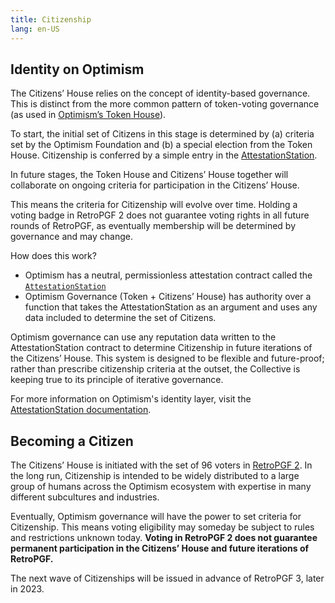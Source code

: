 ```yaml
---
title: Citizenship
lang: en-US
---
```


## Identity on Optimism

The Citizens’ House relies on the concept of identity-based governance. 
This is distinct from the more common pattern of token-voting governance (as used in [Optimism’s Token House](./token-house.md)). 

To start, the initial set of Citizens in this stage is determined by (a) criteria set by the Optimism Foundation and (b) a special election from the Token House. 
Citizenship is conferred by a simple entry in the [AttestationStation](./attestation-station.md).

In future stages, the Token House and Citizens’ House together will collaborate on ongoing criteria for participation in the Citizens’ House. 

This means the criteria for Citizenship will evolve over time. 
Holding a voting badge in RetroPGF 2 does not guarantee voting rights in all future rounds of RetroPGF, as eventually membership will be determined by governance and may change.

How does this work?

- Optimism has a neutral, permissionless attestation contract called the [`AttestationStation`](./attestation-station.md)
- Optimism Governance (Token + Citizens’ House) has authority over a function that takes the AttestationStation as an argument and uses any data included to determine the set of Citizens.

Optimism governance can use any reputation data written to the AttestationStation contract to determine Citizenship in future iterations of the Citizens’ House. 
This system is designed to be flexible and future-proof; rather than prescribe citizenship criteria at the outset, the Collective is keeping true to its principle of iterative governance. 

For more information on Optimism's identity layer, visit the [AttestationStation documentation](./attestation-station.md). 

## Becoming a Citizen

The Citizens’ House is initiated with the set of 96 voters in [RetroPGF 2](./rpgf-2.md). 
In the long run, Citizenship is intended to be widely distributed to a large group of humans across the Optimism ecosystem with expertise in many different subcultures and industries.

Eventually, Optimism governance will have the power to set criteria for Citizenship. 
This means voting eligibility may someday be subject to rules and restrictions unknown today. 
**Voting in RetroPGF 2 does not guarantee permanent participation in the Citizens’ House and future iterations of RetroPGF.** 

The next wave of Citizenships will be issued in advance of RetroPGF 3, later in 2023.